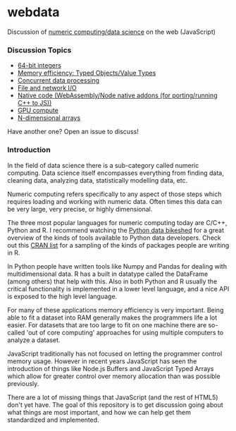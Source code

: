 # webdata

Discussion of [numeric computing/data science](#introduction) on the web (JavaScript)

### Discussion Topics

- [64-bit integers](https://github.com/codeforscience/webdata/issues/1)
- [Memory efficiency: Typed Objects/Value Types](https://github.com/codeforscience/webdata/issues/3)
- [Concurrent data processing](https://github.com/codeforscience/webdata/issues/4)
- [File and network I/O](https://github.com/codeforscience/webdata/issues/5)
- [Native code (WebAssembly/Node native addons (for porting/running C++ to JS))](https://github.com/codeforscience/webdata/issues/6)
- [GPU compute](https://github.com/codeforscience/webdata/issues/8)
- [N-dimensional arrays](https://github.com/codeforscience/webdata/issues/7)

Have another one? Open an issue to discuss!

### Introduction

In the field of data science there is a sub-category called numeric computing. Data science itself encompasses everything from finding data, cleaning data, analyzing data, statistically modelling data, etc.

Numeric computing refers specifically to any aspect of those steps which requires loading and working with numeric data. Often times this data can be very large, very precise, or highly dimensional.

The three most popular languages for numeric computing today are C/C++, Python and R. I recommend watching the [Python data bikeshed](https://www.youtube.com/watch?v=RTiAMB2tQjo) for a great overview of the kinds of tools available to Python data developers. Check out this [CRAN list](https://cran.r-project.org/web/views/NumericalMathematics.html) for a sampling of the kinds of packages people are writing in R.

In Python people have written tools like Numpy and Pandas for dealing with multidimensional data. R has a built in datatype called the DataFrame (among others) that help with this. Also in both Python and R usually the critical functionality is implemented in a lower level language, and a nice API is exposed to the high level language.

For many of these applications memory efficiency is very important. Being able to fit a dataset into RAM generally makes the programmers life a lot easier. For datasets that are too large to fit on one machine there are so-called 'out of core computing' approaches for using multiple computers to analyze a dataset.

JavaScript traditionally has not focused on letting the programmer control memory usage. However in recent years JavaScript has seen the introduction of things like Node.js Buffers and JavaScript Typed Arrays which allow for greater control over memory allocation than was possible previously.

There are a lot of missing things that JavaScript (and the rest of HTML5) don't yet have. The goal of this repository is to get discussion going about what things are most important, and how we can help get them standardized and implemented.
